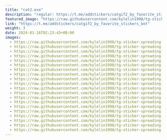 ```yaml
---
title: "cat2.exe"
description: "regular: https://t.me/addstickers/catgif2_by_favorite_stickers_bot"
featured_image: "https://raw.githubusercontent.com/kylelin1998/tg-sticker-spreading-worldwide-images/main/img/d00c8bbc-7e88-4314-bb65-7448b652b521.jpg"
link: "https://t.me/addstickers/catgif2_by_favorite_stickers_bot"
weight: 3
date: 2024-01-16T02:23:43+08:00
images:
  - https://raw.githubusercontent.com/kylelin1998/tg-sticker-spreading-worldwide-images/main/img/d00c8bbc-7e88-4314-bb65-7448b652b521.jpg
  - https://raw.githubusercontent.com/kylelin1998/tg-sticker-spreading-worldwide-images/main/img/b4e71604-4b96-4183-9fa1-5b8494ab120e.jpg
  - https://raw.githubusercontent.com/kylelin1998/tg-sticker-spreading-worldwide-images/main/img/e1b11bee-b898-4d63-b9a9-64820bc84e1b.jpg
  - https://raw.githubusercontent.com/kylelin1998/tg-sticker-spreading-worldwide-images/main/img/db510480-2d85-416c-b125-36aa25e07f49.jpg
  - https://raw.githubusercontent.com/kylelin1998/tg-sticker-spreading-worldwide-images/main/img/c51c5b94-ecdf-4d54-9efb-ec98c45f07fa.jpg
  - https://raw.githubusercontent.com/kylelin1998/tg-sticker-spreading-worldwide-images/main/img/bdc2ac92-24d3-45a0-8b48-2a671f32057e.jpg
  - https://raw.githubusercontent.com/kylelin1998/tg-sticker-spreading-worldwide-images/main/img/d704cec1-98e0-4350-8ef0-20233f379e07.jpg
  - https://raw.githubusercontent.com/kylelin1998/tg-sticker-spreading-worldwide-images/main/img/bcb97cc2-fdd8-4ee6-97e8-b40116683fc0.jpg
  - https://raw.githubusercontent.com/kylelin1998/tg-sticker-spreading-worldwide-images/main/img/d3819b27-8730-4901-b44c-7d836b49e12b.jpg
  - https://raw.githubusercontent.com/kylelin1998/tg-sticker-spreading-worldwide-images/main/img/a544914c-ad6e-42fe-895e-09d1adecccfc.jpg
  - https://raw.githubusercontent.com/kylelin1998/tg-sticker-spreading-worldwide-images/main/img/bf01554d-444b-4c69-845b-e7c8f58b78ef.jpg
  - https://raw.githubusercontent.com/kylelin1998/tg-sticker-spreading-worldwide-images/main/img/b5a60909-6512-4aff-9b92-416f8c8becde.jpg
  - https://raw.githubusercontent.com/kylelin1998/tg-sticker-spreading-worldwide-images/main/img/62571f8d-ffba-4449-a4c3-a359e892f892.jpg
  - https://raw.githubusercontent.com/kylelin1998/tg-sticker-spreading-worldwide-images/main/img/1992519b-af0b-49ba-9600-a255666f2f99.jpg
  - https://raw.githubusercontent.com/kylelin1998/tg-sticker-spreading-worldwide-images/main/img/809f0a15-6cef-4b20-a2a8-dac193d4a074.jpg
  - https://raw.githubusercontent.com/kylelin1998/tg-sticker-spreading-worldwide-images/main/img/04c4757c-db78-4201-a864-34c86cb94bad.jpg
  - https://raw.githubusercontent.com/kylelin1998/tg-sticker-spreading-worldwide-images/main/img/74af6010-113d-4b8c-be57-b61c3e8680ea.jpg
  - https://raw.githubusercontent.com/kylelin1998/tg-sticker-spreading-worldwide-images/main/img/e3106709-d927-4db4-a74e-27b3520632ca.jpg
  - https://raw.githubusercontent.com/kylelin1998/tg-sticker-spreading-worldwide-images/main/img/1d9529e8-b0dd-4ecb-90e3-fb758836fb83.jpg
  - https://raw.githubusercontent.com/kylelin1998/tg-sticker-spreading-worldwide-images/main/img/4b872bbc-c604-4dad-88ee-3b5b903c9d0f.jpg
---
```

